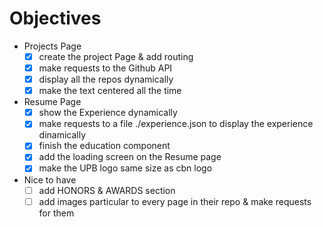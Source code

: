 # Objectives
 - Projects Page
    - [x] create the project Page & add routing
    - [x] make requests to the Github API
    - [x] display all the repos dynamically
    - [x] make the text centered all the time
 - Resume Page
    - [x] show the Experience dynamically
    - [x] make requests to a file ./experience.json to display the experience dinamically
    - [x] finish the education component
    - [x] add the loading screen on the Resume page
    - [x] make the UPB logo same size as cbn logo
 - Nice to have   
    - [ ] add HONORS & AWARDS section
    - [ ] add images particular to every page in 
  their repo & make requests for them
